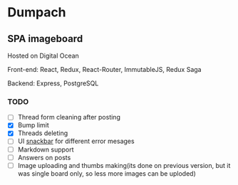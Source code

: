 # Dumpach
## SPA imageboard

Hosted on Digital Ocean

Front-end: React, Redux, React-Router, ImmutableJS, Redux Saga

Backend: Express, PostgreSQL

### TODO
- [ ] Thread form cleaning after posting
- [x] Bump limit
- [x] Threads deleting
- [ ] UI [snackbar](https://material-ui-1dab0.firebaseapp.com/demos/snackbars/) for different error mesages
- [ ] Markdown support
- [ ] Answers on posts
- [ ] Image uploading and thumbs making(its done on previous version, but it was single board only, so less more images can be uploded)